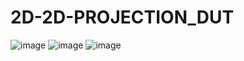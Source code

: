 # 2D-2D-PROJECTION_DUT
![image](https://user-images.githubusercontent.com/89126960/236666115-3c102d93-44a9-410c-9220-8928b4875d35.png)
![image](https://user-images.githubusercontent.com/89126960/236666122-ea56a559-870f-4e54-bd45-a01b9a94a4b6.png)
![image](https://user-images.githubusercontent.com/89126960/236666108-5aabc0b0-d134-4d08-9693-53e583c25298.png)
